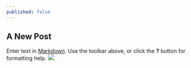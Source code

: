 ```yaml
---
published: false
---
```


## A New Post

Enter text in [Markdown](http://daringfireball.net/projects/markdown/). Use the toolbar above, or click the **?** button for formatting help.
![](/http://image.baidu.com/i?ct=503316480&z=&tn=baiduimagedetail&ipn=d&word=gihub%20hexo&step_word=&ie=utf-8&in=18246&cl=2&lm=-1&st=&cs=1154909342,3668842261&os=4097638917,3122164822&pn=1&rn=1&di=105301369153&ln=65&fr=&&fmq=1424681176648_R&ic=&s=&se=&sme=0&tab=&width=&height=&face=&is=&istype=&ist=&jit=&objurl=http%3A%2F%2Ffiles.colabug.com%2Fforum%2F201405%2F07%2F235227y3sed0f5mnfmd3xz.png&adpicid=0)